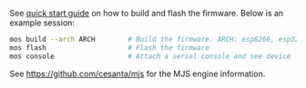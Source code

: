 See [quick start guide](https://mongoose-iot.com/docs/#/quickstart/)
on how to build and flash the firmware. Below is an example session:

```bash
mos build --arch ARCH        # Build the firmware. ARCH: esp8266, esp32, cc3200, stm32
mos flash                    # Flash the firmware
mos console                  # Attach a serial console and see device logs
```

See https://github.com/cesanta/mjs for the MJS engine information. 
